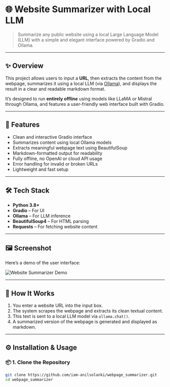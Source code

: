# 🌐 Website Summarizer with Local LLM

> Summarize any public website using a local Large Language Model (LLM) with a simple and elegant interface powered by Gradio and Ollama.

---

## ✨ Overview

This project allows users to input a **URL**, then extracts the content from the webpage, summarizes it using a local LLM (via [Ollama](https://ollama.com)), and displays the result in a clear and readable markdown format.

It’s designed to run **entirely offline** using models like LLaMA or Mistral through Ollama, and features a user-friendly web interface built with Gradio.

---

## 🚀 Features

- Clean and interactive Gradio interface  
- Summarizes content using local Ollama models  
- Extracts meaningful webpage text using BeautifulSoup  
- Markdown-formatted output for readability  
- Fully offline, no OpenAI or cloud API usage  
- Error handling for invalid or broken URLs  
- Lightweight and fast setup

---

## 🛠️ Tech Stack

- **Python 3.8+**
- **Gradio** – For UI
- **Ollama** – For LLM inference
- **BeautifulSoup4** – For HTML parsing
- **Requests** – For fetching website content

---

## 🖼️ Screenshot

Here’s a demo of the user interface:

![Website Summarizer Demo](assets/demo.png)

---

## 🧪 How It Works

1. You enter a website URL into the input box.
2. The system scrapes the webpage and extracts its clean textual content.
3. This text is sent to a local LLM model via `ollama.chat()`.
4. A summarized version of the webpage is generated and displayed as markdown.

---

## ⚙️ Installation & Usage

### 📦 1. Clone the Repository

```bash
git clone https://github.com/iam-anilsolanki/webpage_summarizer.git
cd webpage_summarizer
